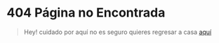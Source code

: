 # 404 Página no Encontrada

> Hey! cuidado por aquí no es seguro quieres regresar a casa [aquí](./README.md)
